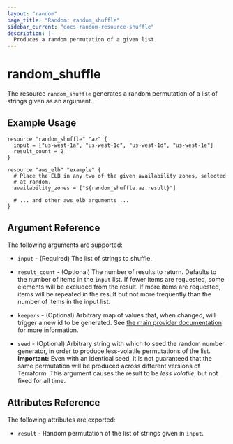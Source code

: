 ```yaml
---
layout: "random"
page_title: "Random: random_shuffle"
sidebar_current: "docs-random-resource-shuffle"
description: |-
  Produces a random permutation of a given list.
---
```


# random\_shuffle

The resource `random_shuffle` generates a random permutation of a list
of strings given as an argument.

## Example Usage

```
resource "random_shuffle" "az" {
  input = ["us-west-1a", "us-west-1c", "us-west-1d", "us-west-1e"]
  result_count = 2
}

resource "aws_elb" "example" {
  # Place the ELB in any two of the given availability zones, selected
  # at random.
  availability_zones = ["${random_shuffle.az.result}"]

  # ... and other aws_elb arguments ...
}
```

## Argument Reference

The following arguments are supported:

* `input` - (Required) The list of strings to shuffle.

* `result_count` - (Optional) The number of results to return. Defaults to
  the number of items in the `input` list. If fewer items are requested,
  some elements will be excluded from the result. If more items are requested,
  items will be repeated in the result but not more frequently than the number
  of items in the input list.

* `keepers` - (Optional) Arbitrary map of values that, when changed, will
  trigger a new id to be generated. See
  [the main provider documentation](../index.html) for more information.

* `seed` - (Optional) Arbitrary string with which to seed the random number
  generator, in order to produce less-volatile permutations of the list.
  **Important:** Even with an identical seed, it is not guaranteed that the
  same permutation will be produced across different versions of Terraform.
  This argument causes the result to be *less volatile*, but not fixed for
  all time.

## Attributes Reference

The following attributes are exported:

* `result` - Random permutation of the list of strings given in `input`.

